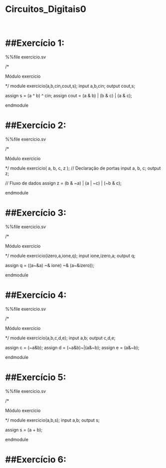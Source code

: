 # Circuitos_Digitais0

<br>

##Exercício 1:
=
%%file exercicio.sv

/*

Módulo exercicio

*/
module exercicio(a,b,cin,cout,s);
  input a,b,cin;
  output cout,s;

  assign s = (a ^ b) ^ cin;
  assign cout = (a & b) | (b & c) | (a & c);

endmodule

##Exercício 2:
=

%%file exercicio.sv

/*

Módulo exercicio

*/
module exercicio( a, b, c, z );
  // Declaração de portas
  input a, b, c;
  output z;

  // Fluxo de dados
  assign z = (b & ~a) | (a | ~c) | (~b & c);

endmodule

##Exercício 3:
=

%%file exercicio.sv

/*

Módulo exercicio

*/
module exercicio(izero,a,ione,q);
  input ione,izero,a;
  output q;

  assign q = ((a~&a) ~& ione) ~& (a~&izero)); 

endmodule

##Exercício 4:
=
%%file exercicio.sv

/*

Módulo exercicio

*/
module exercicio(a,b,c,d,e);
  input a,b;
  output c,d,e;

  assign c = (~a&b);
  assign d = (~a&b)~|(a&~b);
  assign e = (a&~b);

endmodule

##Exercício 5:
=

%%file exercicio.sv

/*

Módulo exercicio

*/
module exercicio(a,b,s);
  input a,b;
  output s;

  assign s = (a + b);

endmodule

##Exercício 6:
=


